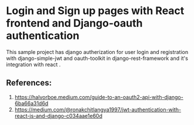 # Login and Sign up pages with React frontend and Django-oauth authentication

This sample project has django autherization for user login and registration with django-simple-jwt and oauth-toolkit in django-rest-framework and it's integration with react .

## References: 
1. https://halvorboe.medium.com/guide-to-an-oauth2-api-with-django-6ba66a31d6d
2. https://medium.com/@ronakchitlangya1997/jwt-authentication-with-react-js-and-django-c034aae1e60d
